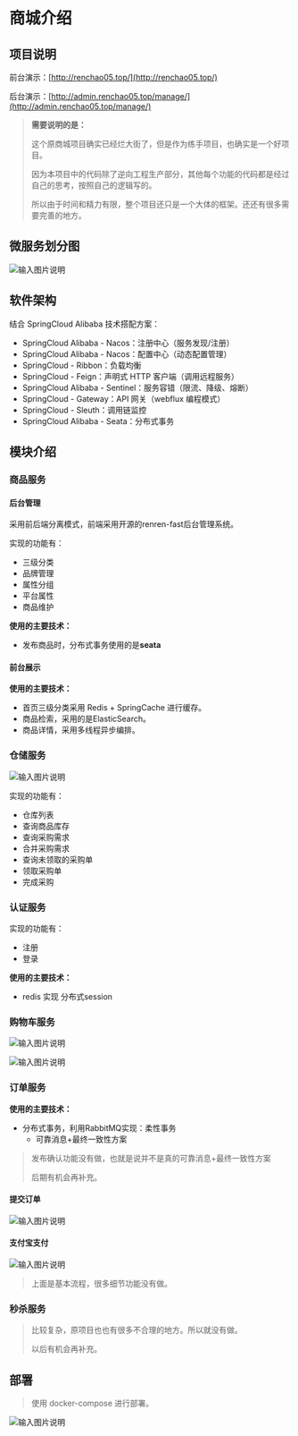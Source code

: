 # 商城介绍

## 项目说明

前台演示：[http://renchao05.top/](http://renchao05.top/)

后台演示：[http://admin.renchao05.top/manage/](http://admin.renchao05.top/manage/)

> **需要说明的是：**
>
> 这个原商城项目确实已经烂大街了，但是作为练手项目，也确实是一个好项目。
>
> 因为本项目中的代码除了逆向工程生产部分，其他每个功能的代码都是经过自己的思考，按照自己的逻辑写的。
>
> 所以由于时间和精力有限，整个项目还只是一个大体的框架。还还有很多需要完善的地方。



## 微服务划分图
![输入图片说明](https://foruda.gitee.com/images/1665235821062848163/87b5a16c_10481880.png "image-20221007151011780.png")

## 软件架构
结合 SpringCloud Alibaba 技术搭配方案：

- SpringCloud Alibaba - Nacos：注册中心（服务发现/注册）
- SpringCloud Alibaba - Nacos：配置中心（动态配置管理）
- SpringCloud - Ribbon：负载均衡
- SpringCloud - Feign：声明式 HTTP 客户端（调用远程服务）
- SpringCloud Alibaba - Sentinel：服务容错（限流、降级、熔断）
- SpringCloud - Gateway：API 网关（webflux 编程模式）
- SpringCloud - Sleuth：调用链监控
- SpringCloud Alibaba - Seata：分布式事务



## 模块介绍

### 商品服务

#### 后台管理

采用前后端分离模式，前端采用开源的renren-fast后台管理系统。

实现的功能有：

- 三级分类
- 品牌管理
- 属性分组
- 平台属性
- 商品维护

**使用的主要技术：**

- 发布商品时，分布式事务使用的是**seata**



#### 前台展示

**使用的主要技术：**

- 首页三级分类采用 Redis + SpringCache 进行缓存。
- 商品检索，采用的是ElasticSearch。
- 商品详情，采用多线程异步编排。



### 仓储服务

![输入图片说明](https://foruda.gitee.com/images/1665235864597791967/78532b6e_10481880.png "image-20221007153952827.png")

实现的功能有：

- 仓库列表
- 查询商品库存
- 查询采购需求
- 合并采购需求
- 查询未领取的采购单
- 领取采购单
- 完成采购



### 认证服务

实现的功能有：

- 注册
- 登录

**使用的主要技术：**

- redis 实现 分布式session

### 购物车服务

![输入图片说明](https://foruda.gitee.com/images/1665235880974823931/829238e4_10481880.png "image-20221007164434269.png")

![输入图片说明](https://foruda.gitee.com/images/1665235894098207937/f3620d75_10481880.png "image-20221007164452964.png")

### 订单服务

**使用的主要技术：**

- 分布式事务，利用RabbitMQ实现：柔性事务
  - 可靠消息+最终一致性方案

> 发布确认功能没有做，也就是说并不是真的可靠消息+最终一致性方案
>
> 后期有机会再补充。

#### 提交订单

![输入图片说明](https://foruda.gitee.com/images/1665235907309044526/7bd3a6a3_10481880.png "image-20221007172808115.png")

#### 支付宝支付

![输入图片说明](https://foruda.gitee.com/images/1665235919891828193/e064ae10_10481880.png "image-20221007172937733.png")

> 上面是基本流程，很多细节功能没有做。



### 秒杀服务

> 比较复杂，原项目也也有很多不合理的地方。所以就没有做。
>
> 以后有机会再补充。



## 部署

> 使用 docker-compose 进行部署。

![输入图片说明](https://foruda.gitee.com/images/1665235943692956284/fff46e4a_10481880.png "image-20221008110236781.png")





